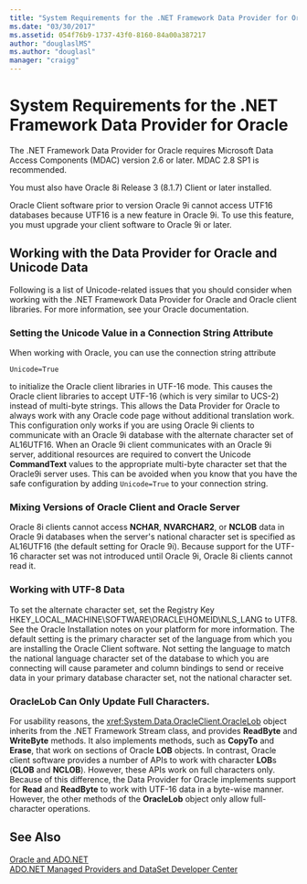 ```yaml
---
title: "System Requirements for the .NET Framework Data Provider for Oracle"
ms.date: "03/30/2017"
ms.assetid: 054f76b9-1737-43f0-8160-84a00a387217
author: "douglaslMS"
ms.author: "douglasl"
manager: "craigg"
---
```

# System Requirements for the .NET Framework Data Provider for Oracle
The .NET Framework Data Provider for Oracle requires Microsoft Data Access Components (MDAC) version 2.6 or later. MDAC 2.8 SP1 is recommended.  
  
 You must also have Oracle 8i Release 3 (8.1.7) Client or later installed.  
  
 Oracle Client software prior to version Oracle 9i cannot access UTF16 databases because UTF16 is a new feature in Oracle 9i. To use this feature, you must upgrade your client software to Oracle 9i or later.  
  
## Working with the Data Provider for Oracle and Unicode Data  
 Following is a list of Unicode-related issues that you should consider when working with the .NET Framework Data Provider for Oracle and Oracle client libraries. For more information, see your Oracle documentation.  
  
### Setting the Unicode Value in a Connection String Attribute  
 When working with Oracle, you can use the connection string attribute  
  
```  
Unicode=True   
```  
  
 to initialize the Oracle client libraries in UTF-16 mode. This causes the Oracle client libraries to accept UTF-16 (which is very similar to UCS-2) instead of multi-byte strings. This allows the Data Provider for Oracle to always work with any Oracle code page without additional translation work. This configuration only works if you are using Oracle 9i clients to communicate with an Oracle 9i database with the alternate character set of AL16UTF16. When an Oracle 9i client communicates with an Oracle 9i server, additional resources are required to convert the Unicode **CommandText** values to the appropriate multi-byte character set that the Oracle9i server uses. This can be avoided when you know that you have the safe configuration by adding `Unicode=True` to your connection string.  
  
### Mixing Versions of Oracle Client and Oracle Server  
 Oracle 8i clients cannot access **NCHAR**, **NVARCHAR2**, or **NCLOB** data in Oracle 9i databases when the server's national character set is specified as AL16UTF16 (the default setting for Oracle 9i). Because support for the UTF-16 character set was not introduced until Oracle 9i, Oracle 8i clients cannot read it.  
  
### Working with UTF-8 Data  
 To set the alternate character set, set the Registry Key HKEY_LOCAL_MACHINE\SOFTWARE\ORACLE\HOMEID\NLS_LANG to UTF8. See the Oracle Installation notes on your platform for more information. The default setting is the primary character set of the language from which you are installing the Oracle Client software. Not setting the language to match the national language character set of the database to which you are connecting will cause parameter and column bindings to send or receive data in your primary database character set, not the national character set.  
  
### OracleLob Can Only Update Full Characters.  
 For usability reasons, the <xref:System.Data.OracleClient.OracleLob> object inherits from the .NET Framework Stream class, and provides **ReadByte** and **WriteByte** methods. It also implements methods, such as **CopyTo** and **Erase**, that work on sections of Oracle **LOB** objects. In contrast, Oracle client software provides a number of APIs to work with character **LOB**s (**CLOB** and **NCLOB**). However, these APIs work on full characters only. Because of this difference, the Data Provider for Oracle implements support for **Read** and **ReadByte** to work with UTF-16 data in a byte-wise manner. However, the other methods of the **OracleLob** object only allow full-character operations.  
  
## See Also  
 [Oracle and ADO.NET](../../../../docs/framework/data/adonet/oracle-and-adonet.md)  
 [ADO.NET Managed Providers and DataSet Developer Center](http://go.microsoft.com/fwlink/?LinkId=217917)
